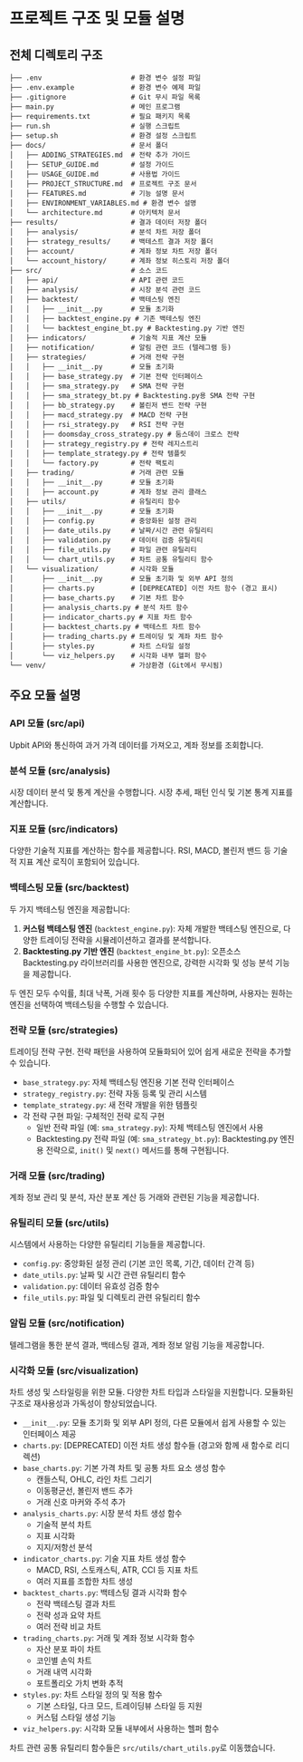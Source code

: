 # 프로젝트 구조 및 모듈 설명

## 전체 디렉토리 구조

```
├── .env                      # 환경 변수 설정 파일
├── .env.example              # 환경 변수 예제 파일
├── .gitignore                # Git 무시 파일 목록
├── main.py                   # 메인 프로그램
├── requirements.txt          # 필요 패키지 목록
├── run.sh                    # 실행 스크립트
├── setup.sh                  # 환경 설정 스크립트
├── docs/                     # 문서 폴더
│   ├── ADDING_STRATEGIES.md  # 전략 추가 가이드
│   ├── SETUP_GUIDE.md        # 설정 가이드 
│   ├── USAGE_GUIDE.md        # 사용법 가이드
│   ├── PROJECT_STRUCTURE.md  # 프로젝트 구조 문서
│   ├── FEATURES.md           # 기능 설명 문서
│   ├── ENVIRONMENT_VARIABLES.md # 환경 변수 설명
│   └── architecture.md       # 아키텍처 문서
├── results/                  # 결과 데이터 저장 폴더
│   ├── analysis/             # 분석 차트 저장 폴더
│   ├── strategy_results/     # 백테스트 결과 저장 폴더
│   ├── account/              # 계좌 정보 차트 저장 폴더
│   └── account_history/      # 계좌 정보 히스토리 저장 폴더
├── src/                      # 소스 코드
│   ├── api/                  # API 관련 코드
│   ├── analysis/             # 시장 분석 관련 코드
│   ├── backtest/             # 백테스팅 엔진
│   │   ├── __init__.py       # 모듈 초기화
│   │   ├── backtest_engine.py # 기존 백테스팅 엔진
│   │   └── backtest_engine_bt.py # Backtesting.py 기반 엔진
│   ├── indicators/           # 기술적 지표 계산 모듈
│   ├── notification/         # 알림 관련 코드 (텔레그램 등)
│   ├── strategies/           # 거래 전략 구현
│   │   ├── __init__.py       # 모듈 초기화
│   │   ├── base_strategy.py  # 기본 전략 인터페이스
│   │   ├── sma_strategy.py   # SMA 전략 구현
│   │   ├── sma_strategy_bt.py # Backtesting.py용 SMA 전략 구현
│   │   ├── bb_strategy.py    # 볼린저 밴드 전략 구현
│   │   ├── macd_strategy.py  # MACD 전략 구현
│   │   ├── rsi_strategy.py   # RSI 전략 구현
│   │   ├── doomsday_cross_strategy.py # 둠스데이 크로스 전략
│   │   ├── strategy_registry.py # 전략 레지스트리
│   │   ├── template_strategy.py # 전략 템플릿
│   │   └── factory.py        # 전략 팩토리
│   ├── trading/              # 거래 관련 모듈
│   │   ├── __init__.py       # 모듈 초기화
│   │   ├── account.py        # 계좌 정보 관리 클래스
│   ├── utils/                # 유틸리티 함수
│   │   ├── __init__.py       # 모듈 초기화
│   │   ├── config.py         # 중앙화된 설정 관리
│   │   ├── date_utils.py     # 날짜/시간 관련 유틸리티
│   │   ├── validation.py     # 데이터 검증 유틸리티
│   │   ├── file_utils.py     # 파일 관련 유틸리티
│   │   └── chart_utils.py    # 차트 공통 유틸리티 함수
│   └── visualization/        # 시각화 모듈
│       ├── __init__.py       # 모듈 초기화 및 외부 API 정의
│       ├── charts.py         # [DEPRECATED] 이전 차트 함수 (경고 표시)
│       ├── base_charts.py    # 기본 차트 함수
│       ├── analysis_charts.py # 분석 차트 함수 
│       ├── indicator_charts.py # 지표 차트 함수
│       ├── backtest_charts.py # 백테스트 차트 함수
│       ├── trading_charts.py # 트레이딩 및 계좌 차트 함수
│       ├── styles.py         # 차트 스타일 설정
│       └── viz_helpers.py    # 시각화 내부 헬퍼 함수
└── venv/                     # 가상환경 (Git에서 무시됨)
```

## 주요 모듈 설명

### API 모듈 (src/api)
Upbit API와 통신하여 과거 가격 데이터를 가져오고, 계좌 정보를 조회합니다.

### 분석 모듈 (src/analysis)
시장 데이터 분석 및 통계 계산을 수행합니다. 시장 추세, 패턴 인식 및 기본 통계 지표를 계산합니다.

### 지표 모듈 (src/indicators)
다양한 기술적 지표를 계산하는 함수를 제공합니다. RSI, MACD, 볼린저 밴드 등 기술적 지표 계산 로직이 포함되어 있습니다.

### 백테스팅 모듈 (src/backtest)
두 가지 백테스팅 엔진을 제공합니다:
1. **커스텀 백테스팅 엔진** (`backtest_engine.py`): 자체 개발한 백테스팅 엔진으로, 다양한 트레이딩 전략을 시뮬레이션하고 결과를 분석합니다.
2. **Backtesting.py 기반 엔진** (`backtest_engine_bt.py`): 오픈소스 Backtesting.py 라이브러리를 사용한 엔진으로, 강력한 시각화 및 성능 분석 기능을 제공합니다.

두 엔진 모두 수익률, 최대 낙폭, 거래 횟수 등 다양한 지표를 계산하며, 사용자는 원하는 엔진을 선택하여 백테스팅을 수행할 수 있습니다.

### 전략 모듈 (src/strategies)
트레이딩 전략 구현. 전략 패턴을 사용하여 모듈화되어 있어 쉽게 새로운 전략을 추가할 수 있습니다.
- `base_strategy.py`: 자체 백테스팅 엔진용 기본 전략 인터페이스
- `strategy_registry.py`: 전략 자동 등록 및 관리 시스템
- `template_strategy.py`: 새 전략 개발을 위한 템플릿
- 각 전략 구현 파일: 구체적인 전략 로직 구현
  - 일반 전략 파일 (예: `sma_strategy.py`): 자체 백테스팅 엔진에서 사용
  - Backtesting.py 전략 파일 (예: `sma_strategy_bt.py`): Backtesting.py 엔진용 전략으로, 
    `init()` 및 `next()` 메서드를 통해 구현됩니다.

### 거래 모듈 (src/trading)
계좌 정보 관리 및 분석, 자산 분포 계산 등 거래와 관련된 기능을 제공합니다.

### 유틸리티 모듈 (src/utils)
시스템에서 사용하는 다양한 유틸리티 기능들을 제공합니다.
- `config.py`: 중앙화된 설정 관리 (기본 코인 목록, 기간, 데이터 간격 등)
- `date_utils.py`: 날짜 및 시간 관련 유틸리티 함수
- `validation.py`: 데이터 유효성 검증 함수
- `file_utils.py`: 파일 및 디렉토리 관련 유틸리티 함수

### 알림 모듈 (src/notification)
텔레그램을 통한 분석 결과, 백테스팅 결과, 계좌 정보 알림 기능을 제공합니다.

### 시각화 모듈 (src/visualization)
차트 생성 및 스타일링을 위한 모듈. 다양한 차트 타입과 스타일을 지원합니다. 모듈화된 구조로 재사용성과 가독성이 향상되었습니다.

- `__init__.py`: 모듈 초기화 및 외부 API 정의, 다른 모듈에서 쉽게 사용할 수 있는 인터페이스 제공
- `charts.py`: [DEPRECATED] 이전 차트 생성 함수들 (경고와 함께 새 함수로 리디렉션)
- `base_charts.py`: 기본 가격 차트 및 공통 차트 요소 생성 함수
  - 캔들스틱, OHLC, 라인 차트 그리기
  - 이동평균선, 볼린저 밴드 추가
  - 거래 신호 마커와 주석 추가
- `analysis_charts.py`: 시장 분석 차트 생성 함수
  - 기술적 분석 차트
  - 지표 시각화
  - 지지/저항선 분석
- `indicator_charts.py`: 기술 지표 차트 생성 함수
  - MACD, RSI, 스토캐스틱, ATR, CCI 등 지표 차트
  - 여러 지표를 조합한 차트 생성
- `backtest_charts.py`: 백테스팅 결과 시각화 함수
  - 전략 백테스팅 결과 차트
  - 전략 성과 요약 차트
  - 여러 전략 비교 차트
- `trading_charts.py`: 거래 및 계좌 정보 시각화 함수
  - 자산 분포 파이 차트
  - 코인별 손익 차트
  - 거래 내역 시각화
  - 포트폴리오 가치 변화 추적
- `styles.py`: 차트 스타일 정의 및 적용 함수
  - 기본 스타일, 다크 모드, 트레이딩뷰 스타일 등 지원
  - 커스텀 스타일 생성 기능
- `viz_helpers.py`: 시각화 모듈 내부에서 사용하는 헬퍼 함수

차트 관련 공통 유틸리티 함수들은 `src/utils/chart_utils.py`로 이동했습니다. 